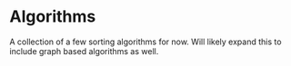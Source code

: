 # Algorithms
A collection of a few sorting algorithms for now.
Will likely expand this to include graph based algorithms as well.
